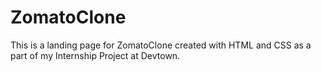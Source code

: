 # ZomatoClone
This is a landing page for ZomatoClone created with HTML and CSS as a part of my Internship Project at Devtown.